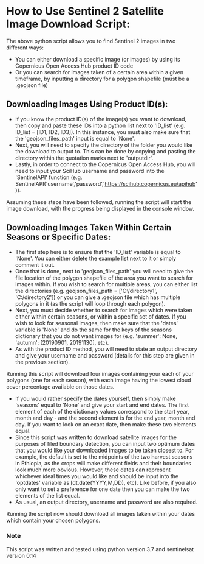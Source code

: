 # How to Use Sentinel 2 Satellite Image Download Script:

The above python script allows you to find Sentinel 2 images in two different ways:
- You can either download a specific image (or images) by using its Copernicus Open Access Hub product ID code
- Or you can search for images taken of a certain area within a given timeframe, by inputting a directory for a polygon shapefile (must be a .geojson file)

## Downloading Images Using Product ID(s):

- If you know the product ID(s) of the image(s) you want to download, then copy and paste these IDs into a python list next to 'ID_list' (e.g. ID_list = [ID1, ID2, ID3]). In this instance, you must also make sure that the 'geojson_files_path' input is equal to 'None'.
- Next, you will need to specify the directory of the folder you would like the download to output to. This can be done by copying and pasting the directory within the quotation marks next to 'outputdir'.
- Lastly, in order to connect to the Copernicus Open Access Hub, you will need to input your SciHub username and password into the 'SentinelAPI' function (e.g. SentinelAPI('username','password','https://scihub.copernicus.eu/apihub')).

Assuming these steps have been followed, running the script will start the image download, with the progress being displayed in the console window.

## Downloading Images Taken Within Certain Seasons or Specific Dates:

- The first step here is to ensure that the 'ID_list' variable is equal to 'None'. You can either delete the example list next to it or simply comment it out.
- Once that is done, next to 'geojson_files_path' you will need to give the file location of the polygon shapefile of the area you want to search for images within. If you wish to search for multiple areas, you can either list the directories (e.g. geojson_files_path = ['C:/directory1', 'C:/directory2']) or you can give a .geojson file which has multiple polygons in it (as the script will loop through each polygon).
- Next, you must decide whether to search for images which were taken either within certain seasons, or within a specific set of dates. If you wish to look for seasonal images, then make sure that the 'dates' variable is 'None' and do the same for the keys of the seasons dictionary that you do not want images for (e.g. 'summer': None, 'autumn': [20190901, 20191130], etc).
- As with the product ID method, you will need to state an output directory and give your username and password (details for this step are given in the previous section).

Running this script will download four images containing your each of your polygons (one for each season), with each image having the lowest cloud cover percentage available on those dates.

- If you would rather specify the dates yourself, then simply make 'seasons' equal to 'None' and give your start and end dates. The first element of each of the dictionary values correspond to the start year, month and day - and the second element is for the end year, month and day. If you want to look on an exact date, then make these two elements equal.
- Since this script was written to download satellite images for the purposes of filed boundary detection, you can input two optimum dates that you would like your downloaded images to be taken closest to. For example, the default is set to the midpoints of the two harvest seasons in Ethiopia, as the crops will make different fields and their boundaries look much more obvious. However, these dates can represent whichever ideal times you would like and should be input into the 'optdates' variable as [dt.date(YYYY,M,DD), etc]. Like before, if you also only want to set a preference for one date then you can make the two elements of the list equal.
- As usual, an output directory, username and password are also required.

Running the script now should download all images taken within your dates which contain your chosen polygons.

### Note

This script was written and tested using python version 3.7 and sentinelsat version 0.14
